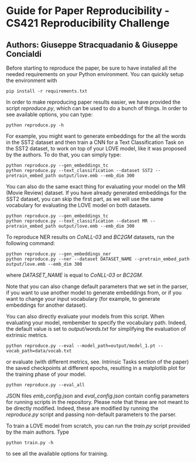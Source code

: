 # Guide for Paper Reproducibility - CS421 Reproducibility Challenge
## Authors: Giuseppe Stracquadanio & Giuseppe Concialdi
Before starting to reproduce the paper, be sure to have installed all the needed requirements on your Python environment. You can quickly setup the environment with
```
pip install -r requirements.txt
```

In order to make reproducing paper results easier, we have provided the script *reproduce.py*, which can be used to do a bunch of things.
In order to see available options, you can type:
```
python reproduce.py -h
```
For example, you might want to generate embeddings for the all the words in the SST2 dataset and then train a CNN for a Text Classification Task on the SST2 dataset, to work on top of your LOVE model, like it was proposed by the authors.
To do that, you can simply type:
```
python reproduce.py --gen_embeddings_tc
python reproduce.py --text_classification --dataset SST2 --pretrain_embed_path output/love.emb --emb_dim 300
```
You can also do the same exact thing for evaluating your model on the MR (Movie Review) dataset. If you have already generated embeddings for the SST2 dataset, you can skip the first part, as we will use the same vocabulary for evaluating the LOVE model on both datasets.

```
python reproduce.py --gen_embeddings_tc
python reproduce.py --text_classification --dataset MR --pretrain_embed_path output/love.emb --emb_dim 300
```

To reproduce NER results on *CoNLL-03* and *BC2GM* datasets, run the following command:
```
python reproduce.py --gen_embeddings_ner
python reproduce.py --ner --dataset DATASET_NAME --pretrain_embed_path output/love.emb --emb_dim 300
```
where *DATASET_NAME* is equal to *CoNLL-03* or *BC2GM*. 

Note that you can also change default parameters that we set in the parser, if you want to use another model to generate embeddings from, or if you want to change your input vocabulary (for example, to generate embeddings for another dataset).

You can also directly evaluate your models from this script.
When evaluating your model, rembember to specify the vocabulary path. Indeed, the default value is set to *output/words.txt* for simplifying the evaluation of extrinsic metrics.
```
python reproduce.py --eval --model_path=output/model_1.pt --vocab_path=data/vocab.txt
```
or evaluate (with different metrics, see. Intrinsic Tasks section of the paper) the saved checkpoints at different epochs, resulting in a matplotlib plot for the training phase of your model.
```
python reproduce.py --eval_all
```

JSON files *emb_config.json* and *eval_config.json* contain config parameters for running scripts in the repository. Please note that these are not meant to be directly modified. Indeed, these are modified by running the *reproduce.py* script and passing non-default parameters to the parser. 

To train a LOVE model from scratch, you can run the *train.py* script provided by the main authors. 
Type 
```
python train.py -h 
```
to see all the available options for training.